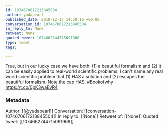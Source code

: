 ```yaml
---
id: 1074670617213845504
author: yudapearl
published_date: 2018-12-17 14:20:16 +00:00
conversation_id: 1074670617213845504
in_reply_to: None
retweet: None
quoted_tweet: 1074662744715091968
type: tweet
tags:

---
```


True, but in our lucky case we have both: (1) a beautiful formalism and (2) it can be easily applied to real-world scientific problems. I can't name any real world scientific problem that (1) HAS a solution and (2) escapes the beautiful formalism. Note the cap HAS. #Bookofwhy https://t.co/0pK3waEyR4

### Metadata

Author: [[@yudapearl]]
Conversation: [[conversation-1074670617213845504]]
In reply to: [[None]]
Retweet of: [[None]]
Quoted tweet: [[1074662744715091968]]
